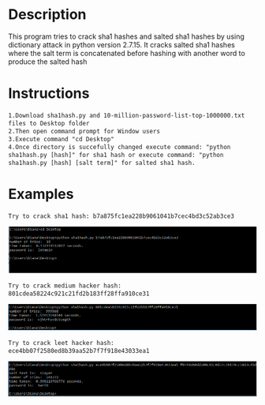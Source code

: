 # Description
This program tries to crack sha1 hashes and salted sha1 hashes by using dictionary attack in python version 2.7.15.
It cracks salted sha1 hashes where the salt term is concatenated before hashing with another word to produce the salted hash 
# Instructions
	
	1.Download sha1hash.py and 10-million-password-list-top-1000000.txt  files to Desktop folder
	2.Then open command prompt for Window users
	3.Execute command "cd Desktop"
	4.Once directory is succefully changed execute command: "python sha1hash.py [hash]" for sha1 hash or execute command: "python sha1hash.py [hash] [salt term]" for salted sha1 hash. 

# Examples
	Try to crack sha1 hash: b7a875fc1ea228b9061041b7cec4bd3c52ab3ce3
![image](https://github.com/Dilianny/BlockchainHW2/blob/master/1a.PNG)

	Try to crack medium hacker hash: 801cdea58224c921c21fd2b183ff28ffa910ce31  
![image](https://github.com/Dilianny/BlockchainHW2/blob/master/1b.PNG)

	Try to crack leet hacker hash: ece4bb07f2580ed8b39aa52b7f7f918e43033ea1 
![image](https://github.com/Dilianny/BlockchainHW2/blob/master/1c.PNG)	
